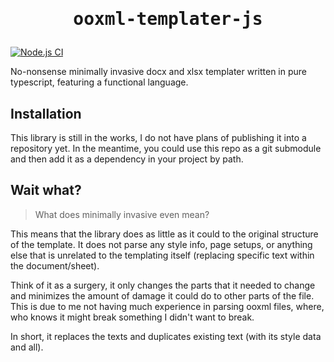 <h1 align=center><pre>ooxml-templater-js</pre></h1>

[![Node.js CI](https://github.com/iyxan23/ooxml-templater-js/actions/workflows/node.js.yml/badge.svg)](https://github.com/iyxan23/ooxml-templater-js/actions/workflows/node.js.yml)

No-nonsense minimally invasive docx and xlsx templater written in pure
typescript, featuring a functional language.

## Installation

This library is still in the works, I do not have plans of publishing it into a
repository yet. In the meantime, you could use this repo as a git submodule
and then add it as a dependency in your project by path.

## Wait what?

> What does minimally invasive even mean?

This means that the library does as little as it could to the original structure
of the template. It does not parse any style info, page setups, or anything else
that is unrelated to the templating itself (replacing specific text within the
document/sheet).

Think of it as a surgery, it only changes the parts that it needed to change
and minimizes the amount of damage it could do to other parts of the file. This
is due to me not having much experience in parsing ooxml files, where, who knows
it might break something I didn't want to break.

In short, it replaces the texts and duplicates existing text (with its style
data and all).
